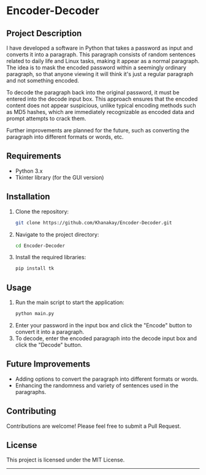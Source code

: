 # Encoder-Decoder

## Project Description

I have developed a software in Python that takes a password as input and converts it into a paragraph. This paragraph consists of random sentences related to daily life and Linux tasks, making it appear as a normal paragraph. The idea is to mask the encoded password within a seemingly ordinary paragraph, so that anyone viewing it will think it's just a regular paragraph and not something encoded.

To decode the paragraph back into the original password, it must be entered into the decode input box. This approach ensures that the encoded content does not appear suspicious, unlike typical encoding methods such as MD5 hashes, which are immediately recognizable as encoded data and prompt attempts to crack them.

Further improvements are planned for the future, such as converting the paragraph into different formats or words, etc.

## Requirements

- Python 3.x
- Tkinter library (for the GUI version)

## Installation

1. Clone the repository:
   ```bash
   git clone https://github.com/Khanakay/Encoder-Decoder.git
   ```
2. Navigate to the project directory:
   ```bash
   cd Encoder-Decoder
   ```
3. Install the required libraries:
   ```bash
   pip install tk
   ```

## Usage

1. Run the main script to start the application:
   ```bash
   python main.py
   ```
2. Enter your password in the input box and click the "Encode" button to convert it into a paragraph.
3. To decode, enter the encoded paragraph into the decode input box and click the "Decode" button.

## Future Improvements

- Adding options to convert the paragraph into different formats or words.
- Enhancing the randomness and variety of sentences used in the paragraphs.

## Contributing

Contributions are welcome! Please feel free to submit a Pull Request.

## License

This project is licensed under the MIT License.

---
